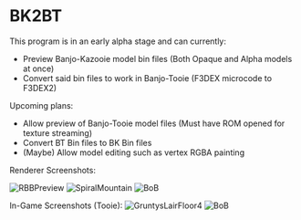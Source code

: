 # BK2BT
This program is in an early alpha stage and can currently:
* Preview Banjo-Kazooie model bin files (Both Opaque and Alpha models at once)
* Convert said bin files to work in Banjo-Tooie (F3DEX microcode to F3DEX2)

Upcoming plans:
* Allow preview of Banjo-Tooie model files (Must have ROM opened for texture streaming)
* Convert BT Bin files to BK Bin files
* (Maybe) Allow model editing such as vertex RGBA painting

Renderer Screenshots:

![RBBPreview](http://bin.smwcentral.net/u/15445/BK2BTPreview.png)
![SpiralMountain](https://cdn.discordapp.com/attachments/251860357952307201/376856285011771392/unknown.png)
![BoB](https://cdn.discordapp.com/attachments/251860357952307201/377487263094800404/unknown.png)

In-Game Screenshots (Tooie):
![GruntysLairFloor4](https://cdn.discordapp.com/attachments/251860357952307201/378214321961828352/unknown.png)
![BoB](https://cdn.discordapp.com/attachments/353326407193198592/370089956384833536/unknown.png)